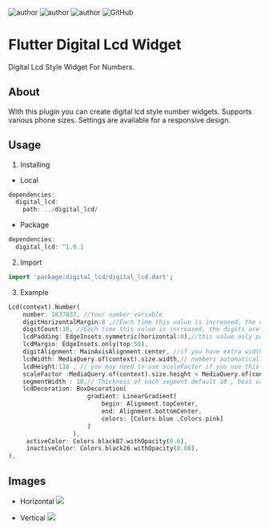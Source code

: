 ![author](https://img.shields.io/badge/AUTHOR-EMRE%20UTKU%20UYGUC-red)
![author](https://img.shields.io/badge/CONTACT-emreuyguc@gmail.com-yellowgreen)
![author](https://img.shields.io/badge/-FLUTTER-blue)
![GitHub](https://img.shields.io/github/license/emreuyguc/Flutter_digital_lcd_widget)

# Flutter Digital Lcd Widget

Digital Lcd Style Widget For Numbers.

## About

With this plugin you can create digital lcd style number widgets.
Supports various phone sizes. Settings are available for a responsive design.

## Usage 

1. Installing

* Local
```dart
dependencies:
  digital_lcd:
    path: ../digital_lcd/
```
  
* Package
```dart
dependencies:
  digital_lcd: ^1.0.1
```

2. Import

```dart
import 'package:digital_lcd/digital_lcd.dart';
```

3. Example

```dart
Lcd(context).Number(
    number: 1837837, //Your number variable
    digitHorizontalMargin:8 ,//Each time this value is increased, the digits are shrinks. default 8
    digitCount:10, //Each time this value is increased, the digits are shrinks for width.
    lcdPadding: EdgeInsets.symmetric(horizontal:0),//this value only provides spaces to the left and right of the numbers. it also reduces proportionally the numbers
    lcdMargin: EdgeInsets.only(top:50),
    digitAlignment: MainAxisAlignment.center, //if you have extra width, use it for better ui
    lcdWidth: MediaQuery.of(context).size.width,// numbers automatically fit to width by count of digit. if you only use this value, the height of the lcd is automatically adjusted
    lcdHeight:110 , // you may need to use scaleFactor if you use this value.
    scaleFactor :MediaQuery.of(context).size.height < MediaQuery.of(context).size.width ? 0.5: 0.2,//if you use lcdHeight , set this value for better ui
    segmentWidth : 10,// Thickness of each segment default 10 , best value range 5-12
    lcdDecoration: BoxDecoration(
                      gradient: LinearGradient(
                          begin: Alignment.topCenter,
                          end: Alignment.bottomCenter,
                          colors: [Colors.blue ,Colors.pink]
                      )
                  ),
     activeColor: Colors.black87.withOpacity(0.6),
     inactiveColor: Colors.black26.withOpacity(0.08),
),

```
## Images
* Horizontal
![](https://i.ibb.co/Pj6ht32/aaa.png)


* Vertical
![](https://i.ibb.co/Khf6P0K/bbbb.png)

